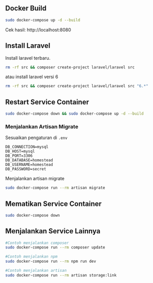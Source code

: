 ## Docker Build

```bash 
sudo docker-compose up -d --build
```

Cek hasil: http://localhost:8080 


## Install Laravel

Install laravel terbaru.
 
```bash
rm -rf src && composer create-project laravel/laravel src
```

atau install laravel versi 6
```bash
rm -rf src && composer create-project laravel/laravel src "6.*"
```

## Restart Service Container
```bash
sudo docker-compose down && sudo docker-compose up -d --build
```

### Menjalankan Artisan Migrate

Sesuaikan pengaturan di `.env`

```dotenv
DB_CONNECTION=mysql
DB_HOST=mysql
DB_PORT=3306
DB_DATABASE=homestead
DB_USERNAME=homestead
DB_PASSWORD=secret
```

Menjalankan artisan migrate

```bash
sudo docker-compose run --rm artisan migrate
```

## Mematikan Service Container

```bash
sudo docker-compose down
```

## Menjalankan Service Lainnya
```bash
#Contoh menjalankan composer
sudo docker-compose run --rm composer update

#Contoh menjalankan npm
sudo docker-compose run --rm npm run dev

#Contoh menjalankan artisan
sudo docker-compose run --rm artisan storage:link

```
